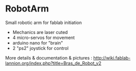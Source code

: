 # RobotArm
Small robotic arm for fablab initiation

* Mechanics are laser cuted
* 4 micro-servos for movement
* arduino nano for "brain"
* 2 "ps2" joystick for control

More details & documentation & pictures :  http://wiki.fablab-lannion.org/index.php?title=Bras_de_Robot_v2
